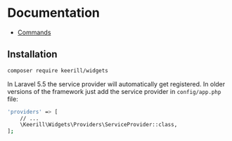 # Documentation

- [Commands](https://keerill.github.io/widgets/commands)

Installation
------------

```bash
composer require keerill/widgets
```
In Laravel 5.5 the service provider will automatically get registered. In older versions of the framework just add the service provider in `config/app.php` file:

```bash
'providers' => [
    // ...
    \Keerill\Widgets\Providers\ServiceProvider::class,
];
```
